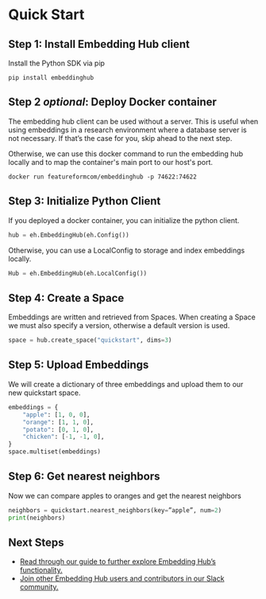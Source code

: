 # Quick Start

## Step 1: Install Embedding Hub client

Install the Python SDK via pip

```
pip install embeddinghub
```

## Step 2 _optional_: Deploy Docker container
The embedding hub client can be used without a server. This is useful when using embeddings in a research environment where a database server is not necessary. If that’s the case for you, skip ahead to the next step.

Otherwise, we can use this docker command to run the embedding hub locally and to map the container's main port to our host's port.

```
docker run featureformcom/embeddinghub -p 74622:74622
```

## Step 3: Initialize Python Client

If you deployed a docker container, you can initialize the python client.

```py
hub = eh.EmbeddingHub(eh.Config())
```
Otherwise, you can use a LocalConfig to storage and index embeddings locally.

```py
Hub = eh.EmbeddingHub(eh.LocalConfig())
```

## Step 4: Create a Space

Embeddings are written and retrieved from Spaces. When creating a Space we must also specify a version, otherwise a default version is used.

```py
space = hub.create_space("quickstart", dims=3)
```

## Step 5: Upload Embeddings
We will create a dictionary of three embeddings and upload them to our new quickstart space.

```py
embeddings = {
    "apple": [1, 0, 0],
    "orange": [1, 1, 0],
    "potato": [0, 1, 0],
    "chicken": [-1, -1, 0],
}
space.multiset(embeddings)
```

## Step 6: Get nearest neighbors

Now we can compare apples to oranges and get the nearest neighbors

```py
neighbors = quickstart.nearest_neighbors(key=”apple”, num=2)
print(neighbors)
```

## Next Steps
* [Read through our guide to further explore Embedding Hub’s functionality.](overview.md)
* [Join other Embedding Hub users and contributors in our Slack community.](https://featureform-community.slack.com/ssb/redirect)


